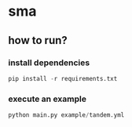 # sma

## how to run?
### install dependencies

```python
pip install -r requirements.txt
```

### execute an example

```python
python main.py example/tandem.yml
```

